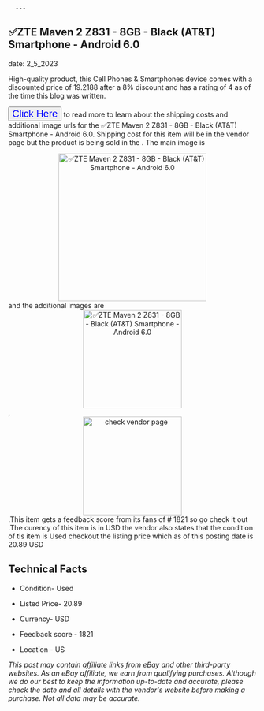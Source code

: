  
      ---
      

 ## ✅ZTE Maven 2 Z831 - 8GB - Black (AT&T) Smartphone - Android 6.0 

 

      

date: 2_5_2023
     

    
      

High-quality product, this Cell Phones & Smartphones device comes with a discounted price of 19.2188 after a 8% discount and has a rating of  4 as of the time this blog was written.

 <button style="font-size:20px;color:blue" onclick="window.location.href = 'https://www.ebay.com/itm/225376822669?hash=item347981658d%3Ag%3Aqa4AAOSwO9dj0Zac&mkevt=1&mkcid=1&mkrid=711-53200-19255-0&campid=%253CePNCampaignId%253E&customid=%253CreferenceId%253E&toolid=10049'">Click Here</button>  to read more to learn about the shipping costs and additional image urls for the ✅ZTE Maven 2 Z831 - 8GB - Black (AT&T) Smartphone - Android 6.0. Shipping cost for this item will be in the vendor page but the product is being sold in the . The main image is <div style="text-align:center;"><img onclick="window.location.href = 'https://www.ebay.com/itm/225376822669?hash=item347981658d%3Ag%3Aqa4AAOSwO9dj0Zac&mkevt=1&mkcid=1&mkrid=711-53200-19255-0&campid=%253CePNCampaignId%253E&customid=%253CreferenceId%253E&toolid=10049';" src="https://i.ebayimg.com/thumbs/images/g/qa4AAOSwO9dj0Zac/s-l225.jpg" alt="✅ZTE Maven 2 Z831 - 8GB - Black (AT&T) Smartphone - Android 6.0" style="width:300px; height:auto;object-fit:contain;" /></div> and the additional images are <div style="text-align:center;"><img onclick="window.location.href = 'https://www.ebay.com/itm/225376822669?hash=item347981658d%3Ag%3Aqa4AAOSwO9dj0Zac&mkevt=1&mkcid=1&mkrid=711-53200-19255-0&campid=%253CePNCampaignId%253E&customid=%253CreferenceId%253E&toolid=10049';" src="https://i.ebayimg.com/images/g/qa4AAOSwO9dj0Zac/s-l960.jpg" alt="✅ZTE Maven 2 Z831 - 8GB - Black (AT&T) Smartphone - Android 6.0" style="width:200px; height:auto;object-fit:contain;" /></div>,<div style="text-align:center;"><img onclick="window.location.href = 'https://www.ebay.com/itm/225376822669?hash=item347981658d%3Ag%3Aqa4AAOSwO9dj0Zac&mkevt=1&mkcid=1&mkrid=711-53200-19255-0&campid=%253CePNCampaignId%253E&customid=%253CreferenceId%253E&toolid=10049';" src="https://origin-galleryplus.ebayimg.com/ws/web/225376822669_2_0_1/225x225.jpg,https://origin-galleryplus.ebayimg.com/ws/web/225376822669_3_0_1/225x225.jpg" alt="check vendor page" style="width:200px; height:auto;object-fit:contain;"/></div>.This item gets a feedback score from its fans of # 1821 so go check it out .The curency of this item is in USD the vendor also states that the condition of tis item is Used checkout the listing price which as of this posting date is  20.89 USD 


      
      

 ## Technical Facts 



      

 - Condition- Used 


      

 - Listed Price- 20.89 


      

 - Currency- USD 


      

 - Feedback score - 1821 


      

 - Location - US 



      

*_This post may contain affiliate links from eBay and other third-party websites. As an eBay affiliate, we earn from qualifying purchases. Although we do our best to keep the information up-to-date and accurate, please check the date and all details with the vendor's website before making a purchase. Not all data may be accurate._*



      
      